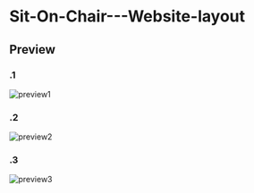 # Sit-On-Chair---Website-layout

## Preview
### .1
![preview1](https://cloud.githubusercontent.com/assets/24986000/24583557/8bc2d3a8-174e-11e7-9715-b5fac9e052d7.png)
### .2
![preview2](https://cloud.githubusercontent.com/assets/24986000/24583562/cc91a738-174e-11e7-8ac8-4322f00bbee7.png)
### .3
![preview3](https://cloud.githubusercontent.com/assets/24986000/24583572/1cb4871c-174f-11e7-8f99-390194f2a769.png)
